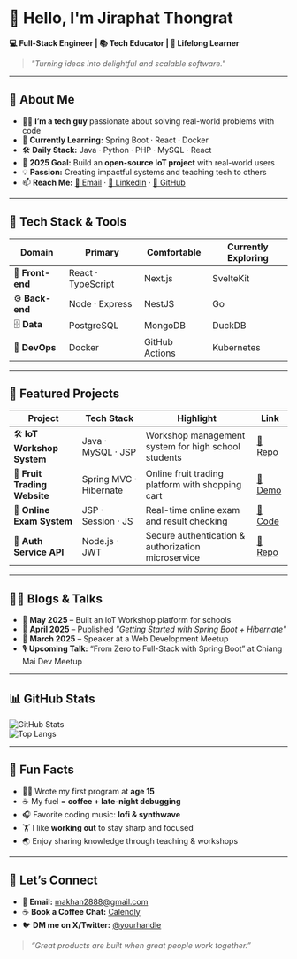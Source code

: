 # 👋 Hello, I'm **Jiraphat Thongrat**

**💻 Full-Stack Engineer | 📚 Tech Educator | 🌱 Lifelong Learner**  
> _"Turning ideas into delightful and scalable software."_

---

## 🚀 About Me  
- 👨‍💻 **I’m a tech guy** passionate about solving real-world problems with code  
- 🌱 **Currently Learning:** Spring Boot · React · Docker  
- 🛠 **Daily Stack:** Java · Python · PHP · MySQL · React  
- 🎯 **2025 Goal:** Build an **open-source IoT project** with real-world users  
- 💡 **Passion:** Creating impactful systems and teaching tech to others  
- 📫 **Reach Me:** [📧 Email](mailto:makhan2888@gmail.com) · [💼 LinkedIn](#) · [🐙 GitHub](#)

---

## 🧰 Tech Stack & Tools

| **Domain**   | **Primary**         | **Comfortable**  | **Currently Exploring** |
|-------------|-------------------|----------------|-----------------------|
| 🎨 **Front-end** | React · TypeScript | Next.js        | SvelteKit |
| ⚙️ **Back-end**  | Node · Express   | NestJS        | Go |
| 🗄 **Data**      | PostgreSQL      | MongoDB       | DuckDB |
| 🚀 **DevOps**    | Docker          | GitHub Actions| Kubernetes |

---

## 📌 Featured Projects  

| **Project**               | **Tech Stack**        | **Highlight**                                 | **Link** |
|-------------------------|--------------------|----------------------------------------------|--------|
| 🛠 **IoT Workshop System** | Java · MySQL · JSP | Workshop management system for high school students | [🔗 Repo](#) |
| 🍎 **Fruit Trading Website** | Spring MVC · Hibernate | Online fruit trading platform with shopping cart | [🔗 Demo](#) |
| 📝 **Online Exam System**   | JSP · Session · JS | Real-time online exam and result checking | [🔗 Code](#) |
| 🔐 **Auth Service API** | Node.js · JWT | Secure authentication & authorization microservice | [🔗 Repo](#) |

---

## ✍🏻 Blogs & Talks  

- 📅 **May 2025** – Built an IoT Workshop platform for schools  
- 📅 **April 2025** – Published _"Getting Started with Spring Boot + Hibernate"_  
- 📅 **March 2025** – Speaker at a Web Development Meetup  
- 🎙 **Upcoming Talk:** “From Zero to Full-Stack with Spring Boot” at Chiang Mai Dev Meetup  

---

## 📊 GitHub Stats  

![GitHub Stats](https://github-readme-stats.vercel.app/api?username=yourgithub&show_icons=true&theme=radical)  
![Top Langs](https://github-readme-stats.vercel.app/api/top-langs/?username=yourgithub&layout=compact&theme=radical)

---

## 🎯 Fun Facts  

- 👨‍💻 Wrote my first program at **age 15**  
- ☕ My fuel = **coffee + late-night debugging**  
- 🎧 Favorite coding music: **lofi & synthwave**  
- 🏋️ I like **working out** to stay sharp and focused  
- 🌏 Enjoy sharing knowledge through teaching & workshops  

---

## 🤝 Let’s Connect  

- 💌 **Email:** [makhan2888@gmail.com](mailto:makhan2888@gmail.com)  
- ☕ **Book a Coffee Chat:** [Calendly](#)  
- 🐦 **DM me on X/Twitter:** [@yourhandle](#)  

> _“Great products are built when great people work together.”_
